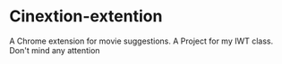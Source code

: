 # Cinextion-extention
A Chrome extension for movie suggestions. A Project for my IWT class. Don't mind any attention 
